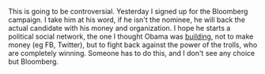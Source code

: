 This is going to be controversial. Yesterday I signed up for the Bloomberg campaign. I take him at his word, if he isn't the nominee, he will back the actual candidate with his money and organization. I hope he starts a political social network, the one I thought Obama was <a href="http://scripting.com/2016/05/04/1237.html">building</a>, not to make money (eg FB, Twitter), but to fight back against the power of the trolls, who are completely winning. Someone has to do this, and I don't see any choice but Bloomberg.
